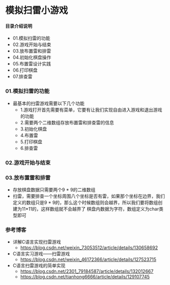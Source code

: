 # 模拟扫雷小游戏
#### 目录介绍说明
- 01.模拟扫雷的功能
- 02.游戏开始与结束
- 03.放布置雷和排雷
- 04.初始化棋盘操作
- 05.布置雷设计实践
- 06.打印棋盘
- 07.排查雷






### 01.模拟扫雷的功能
- 最基本的扫雷游戏需要以下几个功能
    - 1.游戏打开首先需要有菜单，它要有让我们实现自由进入游戏和退出游戏的功能
    - 2.需要两个二维数组存放布置雷和排查雷的信息
    - 3.初始化棋盘
    - 4.布置雷
    - 5.打印棋盘
    - 6.排查雷



### 02.游戏开始与结束




### 03.放布置雷和排雷
- 存放棋盘数据只需要两个9 * 9的二维数组
- 扫雷，需要排查一个坐标周围八个坐标是否有雷，如果那个坐标在边界，我们定义的数组只是9 * 9的，那么这个时候数组则会越界，所以我们要将数组创建为11*11的，这样数组就不会越界了 棋盘内数据为字符，数组定义为char类型即可









### 参考博客
- 详解C语言实现扫雷游戏
  - https://blog.csdn.net/weixin_73053512/article/details/130658692
- C语言实习游戏——扫雷游戏
  - https://blog.csdn.net/weixin_46172366/article/details/127523715
- C语言扫雷游戏的简单实现
  - https://blog.csdn.net/2301_79184587/article/details/132012667
  - https://blog.csdn.net/tianhong6666/article/details/129107745